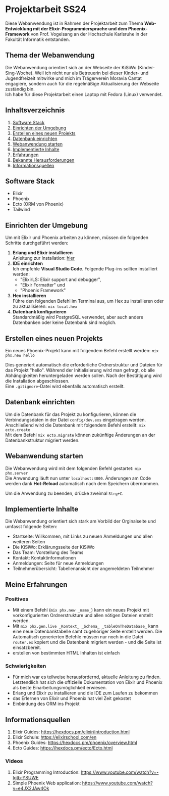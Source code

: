 # Projektarbeit SS24

Diese Webanwendung ist in Rahmen der Projektarbeit zum Thema **Web-Entwicklung mit der Elixir-Programmiersprache und dem Phoenix-Framework** von Prof. Vogelsang an der Hochschule Karlsruhe in der Fakultät Informatik entstanden. 

## Thema der Webanwendung

Die Webanwendung orientiert sich an der Webseite der KiSiWo (Kinder-Sing-Woche). Weil ich nicht nur als Betreuerin bei dieser Kinder- und Jugendfreizeit mitwirke und mich im Trägerverein Moravia Cantat engagiere, sondern auch für die regelmäßige Aktualisierung der Webseite zuständig bin. <br>
Ich habe für diese Projektarbeit einen Laptop mit Fedora (Linux) verwendet. 

## Inhaltsverzeichnis

1. [Software Stack](#software-stack)
2. [Einrichten der Umgebung](#einrichten-der-umgebung)
3. [Erstellen eines neuen Projekts](#erstellen-eines-neuen-projekts)
4. [Datenbank einrichten](#datenbank-einrichten)
5. [Webanwendung starten](#webanwendung-starten)
6. [Implementierte Inhalte](#implementierte-inhalte)
7. [Erfahrungen](#meine-erfahrungen)
8. [Bekannte Herausforderungen](#schwierigkeiten)
9. [Informationsquellen](#informationsquellen)

## Software Stack

- Elixir
- Phoenix
- Ecto (ORM von Phoenix)
- Tailwind

## Einrichten der Umgebung

Um mit Elixir und Phoenix arbeiten zu können, müssen die folgenden Schritte durchgeführt werden:

1. **Erlang und Elixir installieren** <br>
Anleitung zur Installation: [hier](https://elixir-lang.org/install.html)
2. **IDE einrichten** <br>
Ich empfehle **Visual Studio Code**. Folgende Plug-ins sollten installiert werden:
    - "ElixirLS: Elixir support and debugger", 
    - "Elixir Formatter" und 
    - "Phoenix Framework"
3. **Hex installieren** <br>
Führe den folgenden Befehl im Terminal aus, um Hex zu installieren oder zu aktualisieren:
`mix local.hex` 
4. **Datenbank konfigurieren** <br>
Standardmäßig wird PostgreSQL verwendet, aber auch andere Datenbanken oder keine Datenbank sind möglich.  

## Erstellen eines neuen Projekts

Ein neues Phoenix-Projekt kann mit folgendem Befehl erstellt werden: `mix phx.new hello`

Dies generiert automatisch die erforderliche Ordnerstruktur und Dateien für das Projekt "hello". Während der Initialisierung wird man gefragt, ob alle Abhängigkeiten heruntergeladen werden sollen. Nach der Bestätigung wird die Installation abgeschlossen. <br>
Eine `.gitignore`-Datei wird ebenfalls automatisch erstellt. 

## Datenbank einrichten

Um die Datenbank für das Projekt zu konfigurieren, können die Verbindungsdaten in der Datei `config/dev.exs` eingetragen werden. Anschließend wird die Datenbank mit folgendem Befehl erstellt: `mix ecto.create` <br>
Mit dem Befehl `mix ecto.migrate` können zukünftige Änderungen an der Datenbankstruktur migriert werden. 

## Webanwendung starten

Die Webanwendung wird mit dem folgenden Befehl gestartet: `mix phx.server` <br>
Die Anwendung läuft nun unter `localhost:4000`. Änderungen am Code werden dank **Hot-Reload** automatisch nach dem Speichern übernommen. 

Um die Anwendung zu beenden, drücke zweimal `Strg+C`. 

## Implementierte Inhalte

Die Webanwendung orientiert sich stark am Vorbild der Orginalseite und umfasst folgende Seiten:
- Startseite: Willkommen, mit Links zu neuen Anmeldungen und allen weiteren Seiten
- Die KiSiWo: Erklärungsseite der KiSiWo
- Das Team: Vorstellung des Teams
- Kontakt: Kontaktinformationen
- Anmeldungen: Seite für neue Anmeldungen
- Teilnehmerübersicht: Tabellenansicht der angemeldeten Teilnehmer

## Meine Erfahrungen

### Positives

- Mit einem Befehl (`mix phx.new _name_`) kann ein neues Projekt mit vorkonfigurierten Ordnerstrukture und allen nötigen Dateien erstellt werden. 
- Mit `mix phx.gen.live _Kontext_ _Schema_ _tableOnTheDatabase_` kann eine neue Datenbanktabelle samt zugehöriger Seite erstellt werden. Die Automatisch generierten Befehle müssen nur noch in die Datei `router.ex` kopiert und die Datenbank migriert werden - und die Seite ist einsatzbereit. 
- erstellen von bestimmten HTML Inhalten ist einfach

### Schwierigkeiten

- Für mich war es teilweise herausfordernd, aktuelle Anleitung zu finden. Letztendlich hat sich die offizielle Dokumentation von Elixir und Phoenix als beste Einarbeitungsmöglichkeit erwiesen.
- Erlang und Elixir zu installieren und die IDE zum Laufen zu bekommen
- das Erlernen von Elixir und Phoenix hat viel Zeit gekostet 
- Einbindung des ORM ins Projekt


## Informationsquellen

1. Elixir Guides: https://hexdocs.pm/elixir/introduction.html
2. Elixir Schule: https://elixirschool.com/en
3. Phoenix Guides: https://hexdocs.pm/phoenix/overview.html
4. Ecto Guides: https://hexdocs.pm/ecto/Ecto.html

### Videos

1. Elixir Programming Introduction: https://www.youtube.com/watch?v=-lgtb-YSUWE
2. Simple Phoenix Web application: https://www.youtube.com/watch?v=e4JX2JAw4Ok